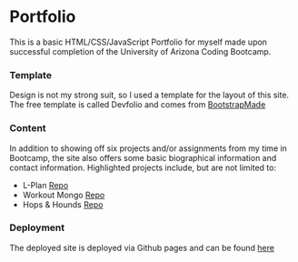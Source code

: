 # Portfolio
This is a basic HTML/CSS/JavaScript Portfolio for myself made upon successful completion of the University of Arizona Coding Bootcamp. 

### Template
Design is not my strong suit, so I used a template for the layout of this site. The free template is called Devfolio and comes from [BootstrapMade](https://bootstrapmade.com)

### Content
In addition to showing off six projects and/or assignments from my time in Bootcamp, the site also offers some basic biographical information and contact information.
Highlighted projects include, but are not limited to: 
* L-Plan [Repo](https://github.com/scottdouglas238/Lesson_Planner)
* Workout Mongo [Repo](https://github.com/razzlejazzled/Workout-Mongo)
* Hops & Hounds [Repo](https://github.com/razzlejazzled/Project1)

### Deployment
The deployed site is deployed via Github pages and can be found [here](https://razzlejazzled.github.io/RJ-G-Portfolio/)
